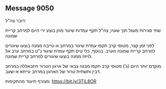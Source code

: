 ## Message 9050

דובר צה"ל:

שתי סגירות מעגל תוך שעה; צה"ל תקף עמדות שיגור מהן בוצע ירי היום למרחב קריית שמונה

לפני זמן קצר, מטוסי קרב תקפו עמדת שיגור במרחב א-טייבה ממנה בוצעו שיגורים למרחב קריית שמונה הערב. בנוסף, כלי טיס תקף עמדת שיגור נ"ט במרחב ערב אל לויזה ממנה בוצעו שיגורים למרחב קריית שמונה. 

מוקדם יותר היום (ג') מטוסי קרב תקפו מבנה צבאי של ארגון הטרור חיזבאללה במרחב דבין ותשתית טרור של הארגון במרחב עייתא א-שעב.

מצורף תיעוד מהתקיפות: https://bit.ly/3TjL8OR

